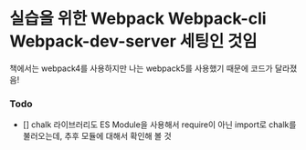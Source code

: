 # 실습을 위한 Webpack Webpack-cli Webpack-dev-server 세팅인 것임

책에서는 webpack4를 사용하지만 나는 webpack5를 사용했기 때문에 코드가 달라졌음!

### Todo

- [] chalk 라이브러리도 ES Module을 사용해서 require이 아닌 import로 chalk를 불러오는데, 추후 모듈에 대해서 확인해 볼 것
